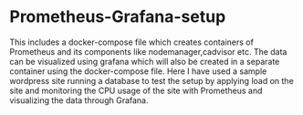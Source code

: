 # Prometheus-Grafana-setup

This includes a docker-compose file which creates containers of Prometheus and its components like nodemanager,cadvisor etc. The data can be visualized using grafana which will also be created in a separate container using the docker-compose file. Here I have used a sample wordpress site running a database to test the setup by applying load on the site and monitoring the CPU usage of the site with Prometheus and visualizing the data through Grafana.
